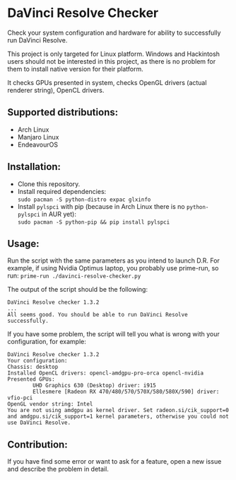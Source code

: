 # DaVinci Resolve Checker

Check your system configuration and hardware for ability to successfully run DaVinci Resolve.

This project is only targeted for Linux platform. Windows and Hackintosh users should not be interested in this project, as there is no problem for them to install native version for their platform.

It checks GPUs presented in system, checks OpenGL drivers (actual renderer string), OpenCL drivers.


## Supported distributions:

* Arch Linux
* Manjaro Linux
* EndeavourOS

## Installation:

* Clone this repository.
* Install required dependencies:  
`sudo pacman -S python-distro expac glxinfo`
* Install `pylspci` with pip (because in Arch Linux there is no `python-pylspci` in AUR yet):  
`sudo pacman -S python-pip && pip install pylspci` 

## Usage:

Run the script with the same parameters as you intend to launch D.R.
For example, if using Nvidia Optimus laptop, you probably use prime-run, so run:
`prime-run ./davinci-resolve-checker.py`

The output of the script should be the following:
```
DaVinci Resolve checker 1.3.2
...
All seems good. You should be able to run DaVinci Resolve successfully.
```

If you have some problem, the script will tell you what is wrong with your configuration, for example:
```
DaVinci Resolve checker 1.3.2
Your configuration:
Chassis: desktop
Installed OpenCL drivers: opencl-amdgpu-pro-orca opencl-nvidia
Presented GPUs:
        UHD Graphics 630 (Desktop) driver: i915
        Ellesmere [Radeon RX 470/480/570/570X/580/580X/590] driver: vfio-pci
OpenGL vendor string: Intel
You are not using amdgpu as kernel driver. Set radeon.si/cik_support=0 and amdgpu.si/cik_support=1 kernel parameters, otherwise you could not use DaVinci Resolve.
```

## Contribution:
If you have find some error or want to ask for a feature, open a new issue and describe the problem in detail.
